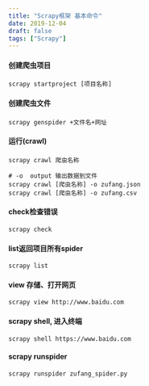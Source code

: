 ```yaml
---
title: "Scrapy框架 基本命令"
date: 2019-12-04
draft: false
tags: ["Scrapy"]
---
```


#### 创建爬虫项目
```
scrapy startproject [项目名称]
```

#### 创建爬虫文件
```
scrapy genspider +文件名+网址
```

#### 运行(crawl)
```
scrapy crawl 爬虫名称

# -o  output 输出数据到文件
scrapy crawl [爬虫名称] -o zufang.json
scrapy crawl [爬虫名称] -o zufang.csv
```

#### check检查错误
```
scrapy check
```

#### list返回项目所有spider
```
scrapy list
```

#### view 存储、打开网页
```
scrapy view http://www.baidu.com
```

#### scrapy shell, 进入终端
```
scrapy shell https://www.baidu.com
```

#### scrapy runspider
```
scrapy runspider zufang_spider.py
```